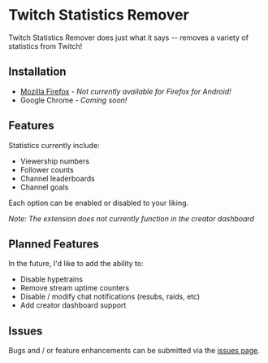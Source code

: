 # Twitch Statistics Remover
Twitch Statistics Remover does just what it says -- removes a variety of statistics from Twitch!
## Installation

 * [Mozilla Firefox](https://addons.mozilla.org/firefox/addon/twitch-statistics-remover) - *Not currently available for Firefox for Android!*
 * Google Chrome - *Coming soon!*

## Features

Statistics currently include:

 - Viewership numbers
 - Follower counts
 - Channel leaderboards
 - Channel goals

Each option can be enabled or disabled to your liking.

*Note: The extension does not currently function in the creator dashboard*

## Planned Features

In the future, I'd like to add the ability to:

 - Disable hypetrains
 - Remove stream uptime counters
 - Disable / modify chat notifications (resubs, raids, etc)
 - Add creator dashboard support

## Issues
Bugs and / or feature enhancements can be submitted via the [issues page](https://github.com/anangryraven/twitch-stats-remover/issues).
